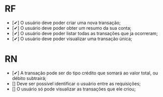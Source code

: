 # RF

- [✔] O usuário deve poder criar uma nova transação;
- [✔] O usuário deve poder obter um resumo da sua conta;
- [✔] O usuário deve poder listar todas as transações que ja ocorreram;
- [✔] O usuário deve poder visualizar uma transação única;

# RN

- [✔] A transação pode ser do tipo crédito que somará ao valor total, ou débito subtrairá;
- [] Deve ser possível identificar o usuário entre as requisições;
- [] O usuário só pode visualizar as transações que ele criou;

